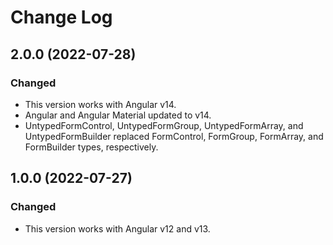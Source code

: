 
# Change Log

## 2.0.0 (2022-07-28)
### Changed
- This version works with Angular v14.
- Angular and Angular Material updated to v14.
- UntypedFormControl, UntypedFormGroup, UntypedFormArray, and UntypedFormBuilder replaced FormControl, FormGroup, FormArray, and FormBuilder types, respectively.

## 1.0.0 (2022-07-27)
### Changed
- This version works with Angular v12 and v13.
